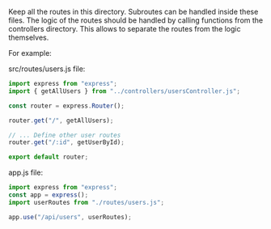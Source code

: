 Keep all the routes in this directory. Subroutes can be handled inside these files.
The logic of the routes should be handled by calling functions from the controllers directory.
This allows to separate the routes from the logic themselves.

For example:

src/routes/users.js file:

```javascript
import express from "express";
import { getAllUsers } from "../controllers/usersController.js";

const router = express.Router();

router.get("/", getAllUsers);

// ... Define other user routes
router.get("/:id", getUserById);

export default router;
```

app.js file:

```javascript
import express from "express";
const app = express();
import userRoutes from "./routes/users.js";

app.use("/api/users", userRoutes);
```
